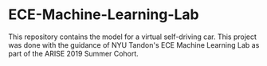 # ECE-Machine-Learning-Lab
This repository contains the model for a virtual self-driving car.
This project was done with the guidance of NYU Tandon's ECE Machine Learning Lab as part of the ARISE 2019 Summer Cohort.

